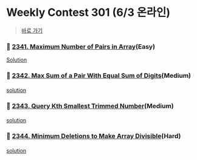 # Weekly Contest 301 (6/3 온라인)
> [바로 가기](https://leetcode.com/contest/weekly-contest-302/)

####
### 👀 [2341. Maximum Number of Pairs in Array](https://leetcode.com/contest/weekly-contest-302/problems/maximum-number-of-pairs-in-array/)(Easy)
[Solution]()
####
####
### 👀 [2342. Max Sum of a Pair With Equal Sum of Digits](https://leetcode.com/contest/weekly-contest-302/problems/max-sum-of-a-pair-with-equal-sum-of-digits/)(Medium)
####
[solution]()
####
### 👀 [2343. Query Kth Smallest Trimmed Number](https://leetcode.com/contest/weekly-contest-302/problems/query-kth-smallest-trimmed-number/)(Medium)
####
[solution]()
####
### 👀 [2344. Minimum Deletions to Make Array Divisible](https://leetcode.com/contest/weekly-contest-302/problems/minimum-deletions-to-make-array-divisible/)(Hard)
####
[solution]()

